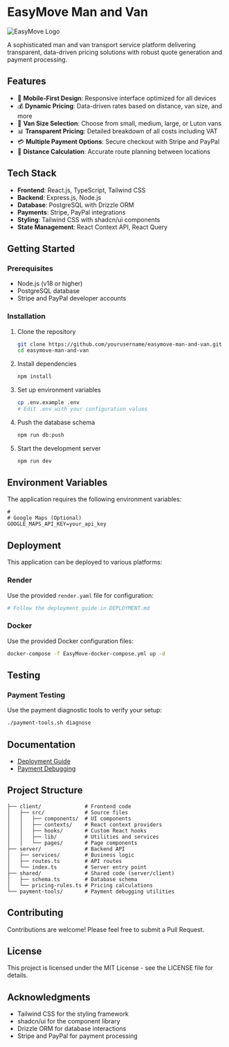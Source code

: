 # EasyMove Man and Van

![EasyMove Logo](https://via.placeholder.com/150x50?text=EasyMove)

A sophisticated man and van transport service platform delivering transparent, data-driven pricing solutions with robust quote generation and payment processing.

## Features

- 📱 **Mobile-First Design**: Responsive interface optimized for all devices
- 💰 **Dynamic Pricing**: Data-driven rates based on distance, van size, and more
- 🚚 **Van Size Selection**: Choose from small, medium, large, or Luton vans
- 📊 **Transparent Pricing**: Detailed breakdown of all costs including VAT
- 💳 **Multiple Payment Options**: Secure checkout with Stripe and PayPal
- 📍 **Distance Calculation**: Accurate route planning between locations

## Tech Stack

- **Frontend**: React.js, TypeScript, Tailwind CSS
- **Backend**: Express.js, Node.js
- **Database**: PostgreSQL with Drizzle ORM
- **Payments**: Stripe, PayPal integrations
- **Styling**: Tailwind CSS with shadcn/ui components
- **State Management**: React Context API, React Query

## Getting Started

### Prerequisites

- Node.js (v18 or higher)
- PostgreSQL database
- Stripe and PayPal developer accounts

### Installation

1. Clone the repository
   ```bash
   git clone https://github.com/yourusername/easymove-man-and-van.git
   cd easymove-man-and-van
   ```

2. Install dependencies
   ```bash
   npm install
   ```

3. Set up environment variables
   ```bash
   cp .env.example .env
   # Edit .env with your configuration values
   ```

4. Push the database schema
   ```bash
   npm run db:push
   ```

5. Start the development server
   ```bash
   npm run dev
   ```

## Environment Variables

The application requires the following environment variables:

```
#
# Google Maps (Optional)
GOOGLE_MAPS_API_KEY=your_api_key
```

## Deployment

This application can be deployed to various platforms:

### Render

Use the provided `render.yaml` file for configuration:

```bash
# Follow the deployment guide in DEPLOYMENT.md
```

### Docker

Use the provided Docker configuration files:

```bash
docker-compose -f EasyMove-docker-compose.yml up -d
```

## Testing

### Payment Testing

Use the payment diagnostic tools to verify your setup:

```bash
./payment-tools.sh diagnose
```

## Documentation

- [Deployment Guide](./EasyMoveManAndVan-DEPLOYMENT.md)
- [Payment Debugging](./README-PAYMENT-DEBUGGING.md)

## Project Structure

```
├── client/              # Frontend code
│   ├── src/             # Source files
│   │   ├── components/  # UI components
│   │   ├── contexts/    # React context providers
│   │   ├── hooks/       # Custom React hooks
│   │   ├── lib/         # Utilities and services
│   │   └── pages/       # Page components
├── server/              # Backend API
│   ├── services/        # Business logic
│   ├── routes.ts        # API routes
│   └── index.ts         # Server entry point
├── shared/              # Shared code (server/client)
│   ├── schema.ts        # Database schema
│   └── pricing-rules.ts # Pricing calculations
└── payment-tools/       # Payment debugging utilities
```

## Contributing

Contributions are welcome! Please feel free to submit a Pull Request.

## License

This project is licensed under the MIT License - see the LICENSE file for details.

## Acknowledgments

- Tailwind CSS for the styling framework
- shadcn/ui for the component library
- Drizzle ORM for database interactions
- Stripe and PayPal for payment processing
